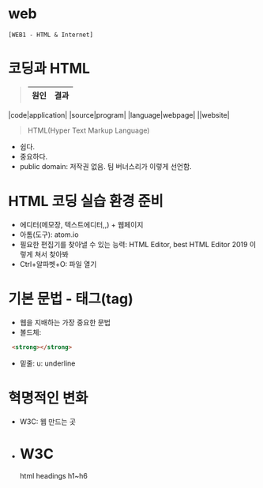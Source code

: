 # web

~~~
[WEB1 - HTML & Internet]
~~~

# 코딩과 HTML
> |원인|결과|
> |-|-|
|code|application|
|source|program|
|language|webpage|
||website|

> HTML(Hyper Text Markup Language)
- 쉽다.
- 중요하다.
- public domain: 저작권 없음. 팀 버너스리가 이렇게 선언함.


# HTML 코딩 실습 환경 준비
- 에디터(메모장, 텍스트에디터,,) + 웹페이지
- 아톰(도구): atom.io
- 필요한 편집기를 찾아낼 수 있는 능력: HTML Editor, best HTML Editor 2019 이렇게 쳐서 찾아봐
- Ctrl+알파벳+O: 파일 열기

# 기본 문법 - 태그(tag)
- 웹을 지배하는 가장 중요한 문법
- 볼드체: 
```html
 <strong></strong>
```
- 밑줄: <u></u> 	u: underline

# 혁명적인 변화
- W3C: 웹 만드는 곳
- <h1>W3C</h1>	html headings h1~h6


